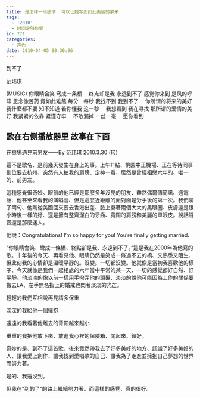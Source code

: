 ```yaml
---
title: 是怎样一段感情  可以让她写出如此美丽的歌来
tags:
  - '2010'
  - 时间足够你爱
id: 771
categories:
  - 声色
date: 2010-04-05 00:30:06
---
```


到不了

范玮琪

(MUSIC)
你眼睛会笑 弯成一条桥　
终点却是我 永远到不了
感觉你来到 是风的呼啸
思念像苦药 竟如此难熬
每分　每秒
我找不到 我到不了　
你所谓的将来的美好　
我什麽都不要 知不知道
若你懂我 这一秒　
我想看到 我在寻找
那所谓的爱情的美好
我紧紧的依靠 紧谨守牢　
不敢漏掉 一丝一毫　
愿你看到

歌在右侧播放器里   故事在下面
-------------------------------
在機場遇見前男友——By 范玮琪 2010.3.30 (转)

這不是歌名、是前幾天發生在身上的事。上午11點、桃園中正機場、正在等待同事劃位要去杭州、突然有人拍我的肩膀、定神一看、居然是曾經相戀六年的、唯一的、前男友。

 這種感覺很奇妙。眼前的他已經是那麼多年沒見的朋友、雖然偶爾傳簡訊、通電話、他甚至來看我的演唱會、但是這麼近距離的面對面是分手後的第一次。我們聊了兩句、他剛從美國回來要去香港出差、臉上掛著兩個大大的黑眼圈、皮膚還是跟小時後一樣的好、還是擁有整齊潔白的牙齒、寬闊的肩膀和美麗的單眼皮。說話聲音還是那麼迷人。

他說：Congratulations! I’m so happy for you! You’re finally getting married.

“你眼睛會笑、彎成一條橋、終點卻是我、永遠到不了。”這是我在2000年為他寫的歌。十年後的今天、再看見他、眼睛仍然是笑成一條過不去的橋、又熟悉又陌生、但此刻我的心情卻是溫暖平靜的。沒變。一切都沒變。他就像是當初我喜歡他的樣子、今天就像是我們一起相處的六年當中平常的某一天、一切的感覺都好自然、好平靜。他淡淡的像以前一樣用手撥弄他的頭髮、淡淡的說他可能因為工作的關係要搬去LA、左手無名指上的婚戒也閃著淡淡的光芒。

輕輕的我們互相說再見請多保重

深深的我給他一個擁抱

遠遠的我看著他離去的背影越來越小

重重的我把他放下來、放進我心裡的保險箱、關起來、鎖好。

奇妙的是、到不了這首歌、後來竟然帶我去了好多美好的地方、認識了好多美好的人、讓我愛上創作、讓我找到愛唱歌的自己、讓我為了走進並擁抱自己夢想的世界而努力著。

是的、我還沒到。

但我在“到的了“的路上繼續努力著。而這樣的感覺、真的很好。